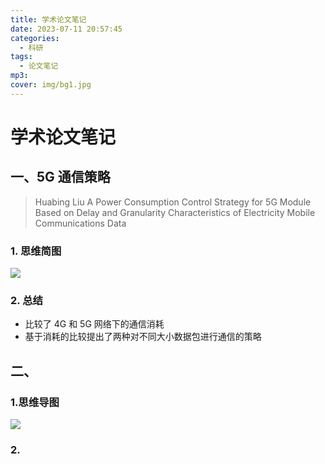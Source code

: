 ```yaml
---
title: 学术论文笔记
date: 2023-07-11 20:57:45
categories:
  - 科研
tags:
  - 论文笔记
mp3:
cover: img/bg1.jpg
---
```


# 学术论文笔记

## 一、5G 通信策略

> Huabing Liu A Power Consumption Control Strategy for 5G
> Module Based on Delay and Granularity
> Characteristics of Electricity Mobile Communications
> Data

### 1. 思维简图

![](https://s3.bmp.ovh/imgs/2023/07/10/d70b2443563f478b.png)

### 2. 总结

- 比较了 4G 和 5G 网络下的通信消耗
- 基于消耗的比较提出了两种对不同大小数据包进行通信的策略

## 二、

### 1.思维导图

![](https://s3.bmp.ovh/imgs/2023/07/11/554d00054ef4c8fd.png)

### 2.
